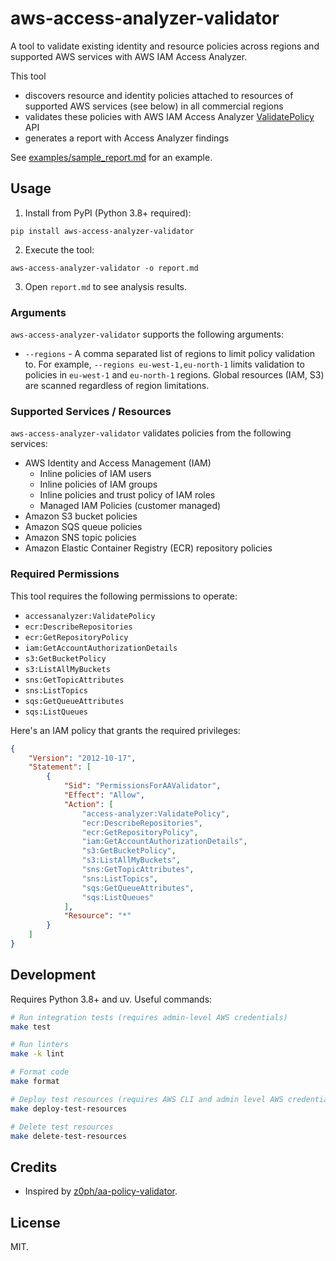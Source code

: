 # aws-access-analyzer-validator

A tool to validate existing identity and resource policies across regions
and supported AWS services with AWS IAM Access Analyzer.

This tool
* discovers resource and identity policies attached to resources of supported
  AWS services (see below) in all commercial regions
* validates these policies with AWS IAM Access Analyzer [ValidatePolicy](https://docs.aws.amazon.com/access-analyzer/latest/APIReference/API_ValidatePolicy.html)
  API
* generates a report with Access Analyzer findings

See [examples/sample_report.md](examples/sample_report.md) for an example.

## Usage

1. Install from PyPI (Python 3.8+ required):

  ```
  pip install aws-access-analyzer-validator
  ```

2. Execute the tool:

  ```
  aws-access-analyzer-validator -o report.md
  ```

3. Open `report.md` to see analysis results.

### Arguments

`aws-access-analyzer-validator` supports the following arguments:

* `--regions` - A comma separated list of regions to limit policy
  validation to. For example, `--regions eu-west-1,eu-north-1` limits
  validation to policies in `eu-west-1` and `eu-north-1` regions. Global
  resources (IAM, S3) are scanned regardless of region limitations.

### Supported Services / Resources

`aws-access-analyzer-validator` validates policies from the following
services:

* AWS Identity and Access Management (IAM)
  * Inline policies of IAM users
  * Inline policies of IAM groups
  * Inline policies and trust policy of IAM roles
  * Managed IAM Policies (customer managed)
* Amazon S3 bucket policies
* Amazon SQS queue policies
* Amazon SNS topic policies
* Amazon Elastic Container Registry (ECR) repository policies

### Required Permissions

This tool requires the following permissions to operate:

* `accessanalyzer:ValidatePolicy`
* `ecr:DescribeRepositories`
* `ecr:GetRepositoryPolicy`
* `iam:GetAccountAuthorizationDetails`
* `s3:GetBucketPolicy`
* `s3:ListAllMyBuckets`
* `sns:GetTopicAttributes`
* `sns:ListTopics`
* `sqs:GetQueueAttributes`
* `sqs:ListQueues`

Here's an IAM policy that grants the required privileges:

```json
{
    "Version": "2012-10-17",
    "Statement": [
        {
            "Sid": "PermissionsForAAValidator",
            "Effect": "Allow",
            "Action": [
                "access-analyzer:ValidatePolicy",
                "ecr:DescribeRepositories",
                "ecr:GetRepositoryPolicy",
                "iam:GetAccountAuthorizationDetails",
                "s3:GetBucketPolicy",
                "s3:ListAllMyBuckets",
                "sns:GetTopicAttributes",
                "sns:ListTopics",
                "sqs:GetQueueAttributes",
                "sqs:ListQueues"
            ],
            "Resource": "*"
        }
    ]
}
```

## Development

Requires Python 3.8+ and uv. Useful commands:

```bash
# Run integration tests (requires admin-level AWS credentials)
make test

# Run linters
make -k lint

# Format code
make format

# Deploy test resources (requires AWS CLI and admin level AWS credentials)
make deploy-test-resources

# Delete test resources
make delete-test-resources
```

## Credits

* Inspired by [z0ph/aa-policy-validator](https://github.com/z0ph/aa-policy-validator).

## License

MIT.
